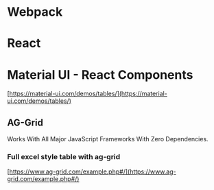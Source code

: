 # Webpack

# React

# Material UI - React Components

[https://material-ui.com/demos/tables/](https://material-ui.com/demos/tables/)

## AG-Grid
Works With All Major JavaScript Frameworks With Zero Dependencies.

### Full excel style table with ag-grid
[https://www.ag-grid.com/example.php#/](https://www.ag-grid.com/example.php#/)